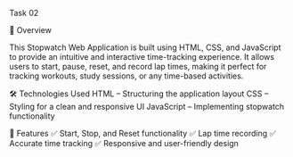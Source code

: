 Task 02

📌 Overview

This Stopwatch Web Application is built using HTML, CSS, and JavaScript to provide an intuitive and interactive time-tracking experience. It allows users to start, pause, reset, and record lap times, making it perfect for tracking workouts, study sessions, or any time-based activities.

🛠️ Technologies Used
HTML – Structuring the application layout
CSS – Styling for a clean and responsive UI
JavaScript – Implementing stopwatch functionality

🚀 Features
✅ Start, Stop, and Reset functionality
✅ Lap time recording
✅ Accurate time tracking
✅ Responsive and user-friendly design
